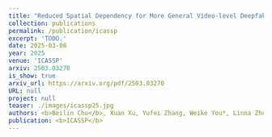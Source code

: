 ```yaml
---
title: "Reduced Spatial Dependency for More General Video-level Deepfake Detection"
collection: publications
permalink: /publication/icassp
excerpt: 'TODO.'
date: 2025-03-08
year: 2025
venue: 'ICASSP'
arxiv: 2503.03270
is_show: true
arxiv_url: https://arxiv.org/pdf/2503.03270
URL: null
project: null
teaser: ./images/icassp25.jpg
authors: <b>Beilin Chu</b>, Xuan Xu, Yufei Zhang, Weike You*, Linna Zhou
publication: <b>ICASSP</b>
---
```

<!-- [Download paper here](https://academic.oup.com/bioinformatics/article-pdf/38/13/3444/49883746/btac342.pdf) -->
